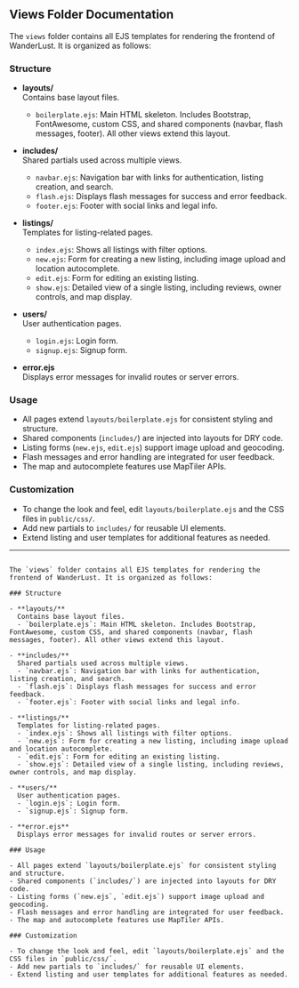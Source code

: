 ## Views Folder Documentation

The `views` folder contains all EJS templates for rendering the frontend of WanderLust. It is organized as follows:

### Structure

- **layouts/**  
  Contains base layout files.

  - `boilerplate.ejs`: Main HTML skeleton. Includes Bootstrap, FontAwesome, custom CSS, and shared components (navbar, flash messages, footer). All other views extend this layout.

- **includes/**  
  Shared partials used across multiple views.

  - `navbar.ejs`: Navigation bar with links for authentication, listing creation, and search.
  - `flash.ejs`: Displays flash messages for success and error feedback.
  - `footer.ejs`: Footer with social links and legal info.

- **listings/**  
  Templates for listing-related pages.

  - `index.ejs`: Shows all listings with filter options.
  - `new.ejs`: Form for creating a new listing, including image upload and location autocomplete.
  - `edit.ejs`: Form for editing an existing listing.
  - `show.ejs`: Detailed view of a single listing, including reviews, owner controls, and map display.

- **users/**  
  User authentication pages.

  - `login.ejs`: Login form.
  - `signup.ejs`: Signup form.

- **error.ejs**  
  Displays error messages for invalid routes or server errors.

### Usage

- All pages extend `layouts/boilerplate.ejs` for consistent styling and structure.
- Shared components (`includes/`) are injected into layouts for DRY code.
- Listing forms (`new.ejs`, `edit.ejs`) support image upload and geocoding.
- Flash messages and error handling are integrated for user feedback.
- The map and autocomplete features use MapTiler APIs.

### Customization

- To change the look and feel, edit `layouts/boilerplate.ejs` and the CSS files in `public/css/`.
- Add new partials to `includes/` for reusable UI elements.
- Extend listing and user templates for additional features as needed.

---

```## Views Folder Documentation

The `views` folder contains all EJS templates for rendering the frontend of WanderLust. It is organized as follows:

### Structure

- **layouts/**
  Contains base layout files.
  - `boilerplate.ejs`: Main HTML skeleton. Includes Bootstrap, FontAwesome, custom CSS, and shared components (navbar, flash messages, footer). All other views extend this layout.

- **includes/**
  Shared partials used across multiple views.
  - `navbar.ejs`: Navigation bar with links for authentication, listing creation, and search.
  - `flash.ejs`: Displays flash messages for success and error feedback.
  - `footer.ejs`: Footer with social links and legal info.

- **listings/**
  Templates for listing-related pages.
  - `index.ejs`: Shows all listings with filter options.
  - `new.ejs`: Form for creating a new listing, including image upload and location autocomplete.
  - `edit.ejs`: Form for editing an existing listing.
  - `show.ejs`: Detailed view of a single listing, including reviews, owner controls, and map display.

- **users/**
  User authentication pages.
  - `login.ejs`: Login form.
  - `signup.ejs`: Signup form.

- **error.ejs**
  Displays error messages for invalid routes or server errors.

### Usage

- All pages extend `layouts/boilerplate.ejs` for consistent styling and structure.
- Shared components (`includes/`) are injected into layouts for DRY code.
- Listing forms (`new.ejs`, `edit.ejs`) support image upload and geocoding.
- Flash messages and error handling are integrated for user feedback.
- The map and autocomplete features use MapTiler APIs.

### Customization

- To change the look and feel, edit `layouts/boilerplate.ejs` and the CSS files in `public/css/`.
- Add new partials to `includes/` for reusable UI elements.
- Extend listing and user templates for additional features as needed.
```
